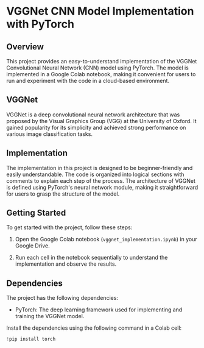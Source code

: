 # VGGNet CNN Model Implementation with PyTorch

## Overview

This project provides an easy-to-understand implementation of the VGGNet Convolutional Neural Network (CNN) model using PyTorch. The model is implemented in a Google Colab notebook, making it convenient for users to run and experiment with the code in a cloud-based environment.

## VGGNet

VGGNet is a deep convolutional neural network architecture that was proposed by the Visual Graphics Group (VGG) at the University of Oxford. It gained popularity for its simplicity and achieved strong performance on various image classification tasks.

## Implementation

The implementation in this project is designed to be beginner-friendly and easily understandable. The code is organized into logical sections with comments to explain each step of the process. The architecture of VGGNet is defined using PyTorch's neural network module, making it straightforward for users to grasp the structure of the model.

## Getting Started

To get started with the project, follow these steps:

1. Open the Google Colab notebook (`vggnet_implementation.ipynb`) in your Google Drive.

2. Run each cell in the notebook sequentially to understand the implementation and observe the results.

## Dependencies

The project has the following dependencies:

- PyTorch: The deep learning framework used for implementing and training the VGGNet model.

Install the dependencies using the following command in a Colab cell:

```python
!pip install torch

